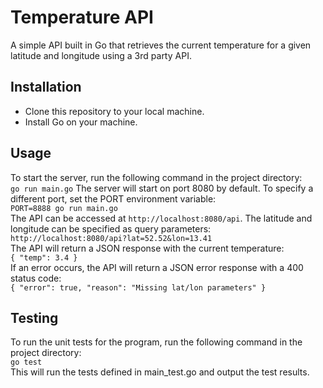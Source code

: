 # Temperature API

A simple API built in Go that retrieves the current temperature for a given latitude and longitude using a 3rd party API.

## Installation

- Clone this repository to your local machine.
- Install Go on your machine.

## Usage

To start the server, run the following command in the project directory:  
`go run main.go`
The server will start on port 8080 by default. To specify a different port, set the PORT environment variable:  
`PORT=8888 go run main.go`  
The API can be accessed at `http://localhost:8080/api`. The latitude and longitude can be specified as query parameters:  
`http://localhost:8080/api?lat=52.52&lon=13.41`  
The API will return a JSON response with the current temperature:  
`{ "temp": 3.4 }`  
If an error occurs, the API will return a JSON error response with a 400 status code:  
`{
"error": true,
"reason": "Missing lat/lon parameters"
}`

## Testing

To run the unit tests for the program, run the following command in the project directory:  
`go test`  
This will run the tests defined in main_test.go and output the test results.
